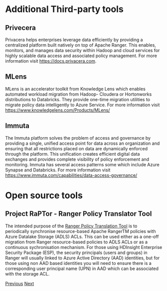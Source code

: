 # Additional Third-party tools

## Privecera

Privacera helps enterprises leverage data efficiently by providing a centralized platform built natively on top of Apache Ranger. This enables, monitors, and manages data security within Hadoop and cloud services for highly scalable data access and associated policy management.
For more information visit <https://docs.privacera.com>.

## MLens

MLens is an accelerator toolkit from Knowledge Lens which enables automated workload migration from Hadoop- Cloudera or Hortonworks distributions to Databricks. They provide one-time migration utilities to migrate policy data intelligently to Azure Service.
For more information visit <https://www.knowledgelens.com/Products/MLens/>

## Immuta

The Immuta platform solves the problem of access and governance by providing a single, unified access point for data across an organization and ensuring that all restrictions placed on data are dynamically enforced through the platform. This unification creates efficient digital data exchanges and provides complete visibility of policy enforcement and monitoring. Immuta has several access patterns some which include Azure Synapse and Databricks.
For more information visit <https://www.immuta.com/capabilities/data-access-governance/>

# Open source tools

## Project RaPTor - Ranger Policy Translator Tool

The intended purpose of the [Ranger Policy Translation Tool](https://github.com/hurtn/ranger-migration#readme) is to periodically synchronise resource-based Apache RangerTM policies with Azure Datalake Storage (ADLS) ACLs. This can be used either as a one-off migration from Ranger resource-based policies to ADLS ACLs or as a continuous sychronisation mechanism. 
For those using HDInsight Enterprise Security Package (ESP), the security principals (users and groups) in Ranger will usually linked to Azure Active Directory (AAD) identities, but for those using non AAD based identities you will need to ensure there is a corresponding user principal name (UPN) in AAD which can be associated with the storage ACL.

[Previous](considerations.md)   [Next](migration-approach.md)

